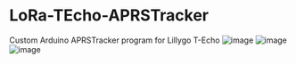 # LoRa-TEcho-APRSTracker
Custom Arduino APRSTracker program for Lillygo T-Echo
![image](https://user-images.githubusercontent.com/101743242/164885945-75de0a86-5a56-4c45-af79-8909834de12f.png)
![image](https://user-images.githubusercontent.com/101743242/164886026-fa8b6ef9-a4c3-42ed-b674-eff4d3ccc8a6.png)
![image](https://user-images.githubusercontent.com/101743242/164886186-3a0354ae-a773-4b9a-bbbf-1f7846e27198.png)
